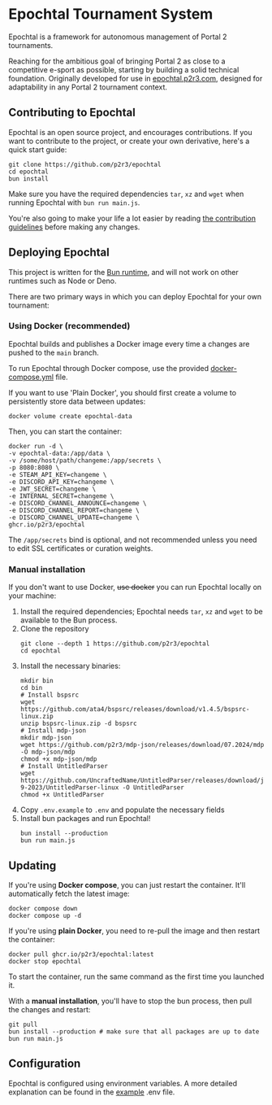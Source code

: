 # Epochtal Tournament System

Epochtal is a framework for autonomous management of Portal 2 tournaments.

Reaching for the ambitious goal of bringing Portal 2 as close to a competitive e-sport as possible, starting by building
a solid technical foundation. Originally developed for use in [epochtal.p2r3.com](https://epochtal.p2r3.com/), designed
for adaptability in any Portal 2 tournament context.

## Contributing to Epochtal

Epochtal is an open source project, and encourages contributions. If you want to contribute to the project, or create
your own derivative, here's a quick start guide:

```shell
git clone https://github.com/p2r3/epochtal
cd epochtal
bun install
```

Make sure you have the required dependencies `tar`, `xz` and `wget` when running Epochtal with `bun run main.js`.

You're also going to make your life a lot easier by reading [the contribution guidelines](CONTRIBUTING.md) before making
any changes.

## Deploying Epochtal

This project is written for the [Bun runtime](https://bun.sh/), and will not work on other runtimes such as Node or Deno.

There are two primary ways in which you can deploy Epochtal for your own tournament:

### Using Docker (recommended)

Epochtal builds and publishes a Docker image every time a changes are pushed to the `main` branch.

To run Epochtal through Docker compose, use the provided [docker-compose.yml](docker-compose.yml) file.

If you want to use 'Plain Docker', you should first create a volume to persistently store data between updates:

```shell
docker volume create epochtal-data
```

Then, you can start the container:

```shell
docker run -d \
-v epochtal-data:/app/data \
-v /some/host/path/changeme:/app/secrets \
-p 8080:8080 \
-e STEAM_API_KEY=changeme \
-e DISCORD_API_KEY=changeme \
-e JWT_SECRET=changeme \
-e INTERNAL_SECRET=changeme \
-e DISCORD_CHANNEL_ANNOUNCE=changeme \
-e DISCORD_CHANNEL_REPORT=changeme \
-e DISCORD_CHANNEL_UPDATE=changeme \
ghcr.io/p2r3/epochtal
```

The `/app/secrets` bind is optional, and not recommended unless you need to edit SSL certificates or curation weights.

### Manual installation

If you don't want to use Docker, ~~use docker~~ you can run Epochtal locally on your machine:

1. Install the required dependencies; Epochtal needs `tar`, `xz` and `wget` to be available to the Bun process.
2. Clone the repository
   ```shell
   git clone --depth 1 https://github.com/p2r3/epochtal
   cd epochtal
   ```
3. Install the necessary binaries:
   ```shell
   mkdir bin 
   cd bin
   # Install bspsrc
   wget https://github.com/ata4/bspsrc/releases/download/v1.4.5/bspsrc-linux.zip
   unzip bspsrc-linux.zip -d bspsrc
   # Install mdp-json
   mkdir mdp-json
   wget https://github.com/p2r3/mdp-json/releases/download/07.2024/mdp -O mdp-json/mdp
   chmod +x mdp-json/mdp
   # Install UntitledParser
   wget https://github.com/UncraftedName/UntitledParser/releases/download/jul-9-2023/UntitledParser-linux -O UntitledParser
   chmod +x UntitledParser
   ```
4. Copy `.env.example` to `.env` and populate the necessary fields
5. Install bun packages and run Epochtal!
   ```shell
   bun install --production
   bun run main.js
   ```

## Updating

If you're using **Docker compose**, you can just restart the container. It'll automatically fetch the latest image:

```shell
docker compose down
docker compose up -d
```

If you're using **plain Docker**, you need to re-pull the image and then restart the container:

```shell
docker pull ghcr.io/p2r3/epochtal:latest
docker stop epochtal
```

To start the container, run the same command as the first time you launched it.

With a **manual installation**, you'll have to stop the bun process, then pull the changes and restart:
```shell
git pull
bun install --production # make sure that all packages are up to date
bun run main.js
```

## Configuration

Epochtal is configured using environment variables. A more detailed explanation can be found in the [example](.env.example) .env file.
